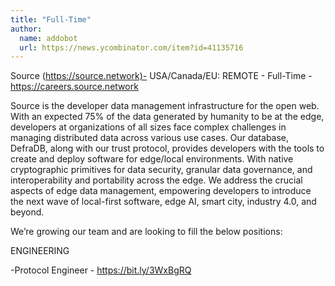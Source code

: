 ```yaml
---
title: "Full-Time"
author:
  name: addobot
  url: https://news.ycombinator.com/item?id=41135716
---
```

Source (<a href="https:&#x2F;&#x2F;source.network)-" rel="nofollow">https:&#x2F;&#x2F;source.network)-</a> USA&#x2F;Canada&#x2F;EU: REMOTE - Full-Time - <a href="https:&#x2F;&#x2F;careers.source.network" rel="nofollow">https:&#x2F;&#x2F;careers.source.network</a>

Source is the developer data management infrastructure for the open web. With an expected 75% of the data generated by humanity to be at the edge, developers at organizations of all sizes face complex challenges in managing distributed data across various use cases. Our database, DefraDB, along with our trust protocol, provides developers with the tools to create and deploy software for edge&#x2F;local environments. With native cryptographic primitives for data security, granular data governance, and interoperability and portability across the edge. We address the crucial aspects of edge data management, empowering developers to introduce the next wave of local-first software, edge AI, smart city, industry 4.0, and beyond.

We’re growing our team and are looking to fill the below positions:

ENGINEERING

-Protocol Engineer - <a href="https:&#x2F;&#x2F;bit.ly&#x2F;3WxBgRQ" rel="nofollow">https:&#x2F;&#x2F;bit.ly&#x2F;3WxBgRQ</a>
